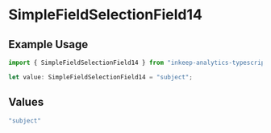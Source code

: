 # SimpleFieldSelectionField14

## Example Usage

```typescript
import { SimpleFieldSelectionField14 } from "inkeep-analytics-typescript/models/components";

let value: SimpleFieldSelectionField14 = "subject";
```

## Values

```typescript
"subject"
```